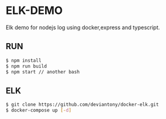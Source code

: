 # ELK-DEMO

Elk demo for nodejs log using docker,express and typescript.

## RUN

```bash
$ npm install
$ npm run build
$ npm start // another bash
```

## ELK

```bash
$ git clone https://github.com/deviantony/docker-elk.git
$ docker-compose up [-d]
```